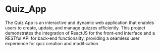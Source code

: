 ﻿# Quiz_App

The Quiz App is an interactive and dynamic web application that enables users to create, update, and manage quizzes efficiently. This project demonstrates the integration of ReactJS for the front-end interface and a RESTful API for back-end functionality, providing a seamless user experience for quiz creation and modification.
